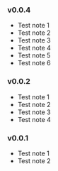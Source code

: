 ### v0.0.4

* Test note 1
* Test note 2
* Test note 3
* Test note 4
* Test note 5
* Test note 6

### v0.0.2

* Test note 1
* Test note 2
* Test note 3
* Test note 4

### v0.0.1

* Test note 1
* Test note 2